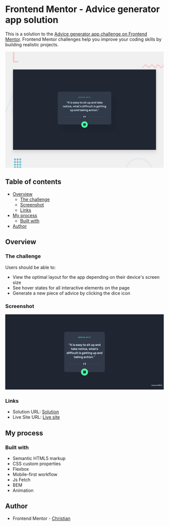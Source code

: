 # Frontend Mentor - Advice generator app solution

This is a solution to the [Advice generator app challenge on Frontend Mentor](https://www.frontendmentor.io/challenges/advice-generator-app-QdUG-13db). Frontend Mentor challenges help you improve your coding skills by building realistic projects.

![](./design/desktop-preview.jpg)

## Table of contents

- [Overview](#overview)
  - [The challenge](#the-challenge)
  - [Screenshot](#screenshot)
  - [Links](#links)
- [My process](#my-process)
  - [Built with](#built-with)
- [Author](#author)

## Overview

### The challenge

Users should be able to:

- View the optimal layout for the app depending on their device's screen size
- See hover states for all interactive elements on the page
- Generate a new piece of advice by clicking the dice icon

### Screenshot

![](./screenshot.jpg)

### Links

- Solution URL: [Solution](https://www.frontendmentor.io/solutions/advice-generator-app-gwQ96WnKhn)
- Live Site URL: [Live site](https://calm-alpaca-a670b4.netlify.app/)

## My process

### Built with

- Semantic HTML5 markup
- CSS custom properties
- Flexbox
- Mobile-first workflow
- Js Fetch
- BEM
- Animation

## Author

- Frontend Mentor - [Christian](https://www.frontendmentor.io/profile/flchris)